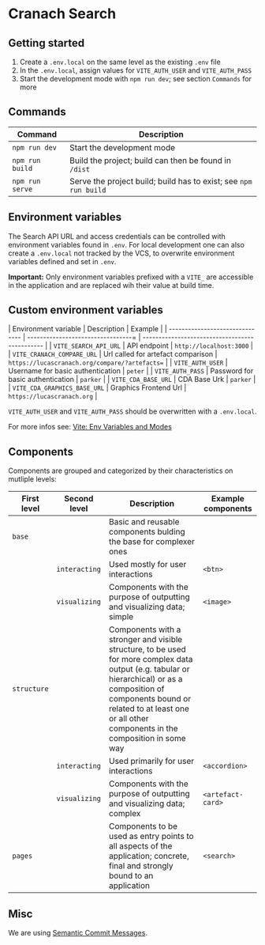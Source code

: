 # Cranach Search

## Getting started

1. Create a `.env.local` on the same level as the existing `.env` file
2. In the `.env.local`, assign values for `VITE_AUTH_USER` and `VITE_AUTH_PASS`
3. Start the development mode with `npm run dev`; see section `Commands` for more

## Commands

| Command         | Description                                                  |
| --------------- | ------------------------------------------------------------ |
| `npm run dev`   | Start the development mode                                   |
| `npm run build` | Build the project; build can then be found in `/dist`        |
| `npm run serve` | Serve the project build; build has to exist; see `npm run build` |

## Environment variables

The Search API URL and access credentials can be controlled with environment variables found in `.env`.
For local development one can also create a `.env.local` not tracked by the VCS, to overwrite environment variables defined and set in `.env`.

**Important:** Only environment variables prefixed with a `VITE_` are accessible in the application and are replaced wih their value at build time.

## Custom environment variables

| Environment variable            | Description                        | Example                                        |
| ------------------------------- | ---------------------------------= | ---------------------------------------------- |
| `VITE_SEARCH_API_URL`           | API endpoint                       | `http://localhost:3000`                        |
| `VITE_CRANACH_COMPARE_URL`      | Url called for artefact comparison | `https://lucascranach.org/compare/?artefacts=` |
| `VITE_AUTH_USER`                | Username for basic authentication  | `peter`                                        |
| `VITE_AUTH_PASS`                | Password for basic authentication  | `parker`                                       |
| `VITE_CDA_BASE_URL`             | CDA Base Urk                       | `parker`                                       |
| `VITE_CDA_GRAPHICS_BASE_URL`    | Graphics Frontend Url              | `https://lucascranach.org`                     |

`VITE_AUTH_USER` and `VITE_AUTH_PASS` should be overwritten with a `.env.local`.

For more infos see: [Vite: Env Variables and Modes](https://vitejs.dev/guide/env-and-mode.html)

## Components

Components are grouped and categorized by their characteristics on mutliple levels:

| First level | Second level  | Description                                                  | Example components |
| ----------- | ------------- | ------------------------------------------------------------ | ------------------ |
| `base`      |               | Basic and reusable  components bulding the base for complexer ones |                    |
|             | `interacting` | Used mostly for user interactions                            | `<btn>`            |
|             | `visualizing` | Components with the purpose of outputting and visualizing data; simple | `<image>`          |
| `structure` |               | Components with a stronger and visible structure, to be used for more complex data output (e.g. tabular or hierarchical) or as a composition of components bound or related to at least one or all other components in the composition in some way |                    |
|             | `interacting` | Used primarily for user interactions                         | `<accordion>`      |
|             | `visualizing` | Components with the purpose of outputting and visualizing data; complex | `<artefact-card>`  |
| `pages`     |               | Components to be used as entry points to all aspects of the application; concrete, final and strongly bound to an application | `<search>`         |

## Misc

We are using [Semantic Commit Messages](https://gist.github.com/joshbuchea/6f47e86d2510bce28f8e7f42ae84c716).

